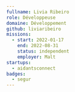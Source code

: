 ```yaml
---
fullname: Livia Ribeiro
role: Développeuse
domaine: Développement
github: liviaribeiro
missions:
  - start: 2022-01-17
    end: 2022-08-31
    status: independent
    employer: Malt
startups:
  - aidantsconnect
badges:
  - segur
---
```



